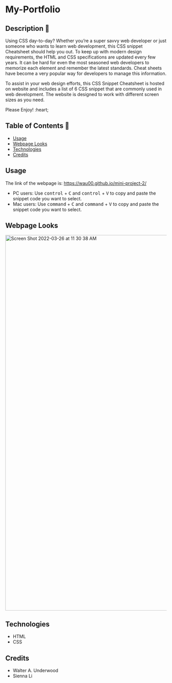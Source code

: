 # My-Portfolio

## Description 📝 

Using CSS day-to-day? Whether you’re a super savvy web developer or just someone who wants to learn web development, this CSS snippet Cheatsheet should help you out. To keep up with modern design requirements, the HTML and CSS specifications are updated every few years. It can be hard for even the most seasoned web developers to memorize each element and remember the latest standards. Cheat sheets have become a very popular way for developers to manage this information. 

To assist in your web design efforts, this CSS Snippet Cheatsheet is hosted on website and includes a list of 6 CSS snippet that are commonly used in web development. The website is designed to work with different screen sizes as you need. 

Please Enjoy! :heart;


## Table of Contents 📖

* [Usage](#usage)
* [Webpage Looks](#webpage-looks)
* [Technologies](#technologies)
* [Credits](#credits)

## Usage

The link of the webpage is: https://wau00.github.io/mini-project-2/
- PC users: Use <kbd>control</kbd> + <kbd>C</kbd>  and <kbd>control</kbd> + <kbd>V</kbd> to copy and paste the snippet code you want to select.
- Mac users: Use <kbd>command</kbd> + <kbd>C</kbd>  and <kbd>command</kbd> + <kbd>V</kbd> to copy and paste the snippet code you want to select.

## Webpage Looks

<img width="1170" alt="Screen Shot 2022-03-26 at 11 30 38 AM" src="https://user-images.githubusercontent.com/101283174/160252604-183f5bea-8756-4b24-b21a-dc4919950ebf.png">

## Technologies

- HTML
- CSS 

## Credits

- Walter A. Underwood
- Sienna Li
